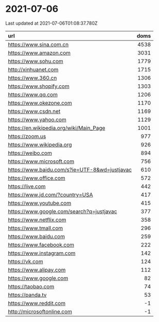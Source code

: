 # 2021-07-06

<!-- BEGIN -->
Last updated at 2021-07-06T01:08:37.780Z

url | doms
:- | -:
https://www.sina.com.cn | 4538
https://www.amazon.com | 3031
https://www.sohu.com | 1779
http://xinhuanet.com | 1715
https://www.360.cn | 1306
https://www.shopify.com | 1303
https://www.qq.com | 1206
https://www.okezone.com | 1170
https://www.csdn.net | 1169
https://www.yahoo.com | 1129
https://en.wikipedia.org/wiki/Main_Page | 1001
https://zoom.us | 977
https://www.wikipedia.org | 926
https://weibo.com | 894
https://www.microsoft.com | 756
https://www.baidu.com/s?ie=UTF-8&wd=justjavac | 610
https://www.office.com | 572
https://live.com | 442
https://www.jd.com/?country=USA | 417
https://www.youtube.com | 415
https://www.google.com/search?q=justjavac | 377
https://www.netflix.com | 358
https://www.tmall.com | 296
https://www.baidu.com | 259
https://www.facebook.com | 222
https://www.instagram.com | 142
https://vk.com | 124
https://www.alipay.com | 112
https://www.google.com | 82
https://taobao.com | 74
https://panda.tv | 53
https://www.reddit.com | -1
http://microsoftonline.com | -1
<!-- END -->
